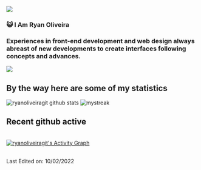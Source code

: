 <div align="left">

[![][logo-url]][repo-url]  

</div>

### :smiley_cat: I Am Ryan Oliveira
### Experiences in front-end development and web design always abreast of new developments to create interfaces following concepts and advances.

<a href="https://www.youtube.com/watch?v=dQw4w9WgXcQ"><img src="https://user-images.githubusercontent.com/73097560/115834477-dbab4500-a447-11eb-908a-139a6edaec5c.gif"></a>

## By the way here are some of my statistics 
![ryanoliveiragit github stats](https://github-readme-stats.vercel.app/api?username=ryanoliveiragit&_icons=true&theme=tokyonight)
<img src="https://github-readme-streak-stats.herokuapp.com/?user=ryanoliveiragit&theme=tokyonight" alt="mystreak"/>

  ## Recent github active
  <br/>
   <a href="https://github.com/ryanoliveiragit"><img alt="ryanoliveiragit's Activity Graph" src="https://activity-graph.herokuapp.com/graph?username=ryanoliveiragit&custom_title=ryanoliveiragut's%20Contribution%20Graph&theme=react-dark" /></a>
  <br/>


<br/>

Last Edited on: 10/02/2022

[logo-url]: https://media.discordapp.net/attachments/1017140236528140318/1017989033747550218/ryanvs2.png?width=274&height=73
[repo-url]: https://github.com/saadeghi/daisyui
[banner-url]: https://raw.githubusercontent.com/saadeghi/files/main/daisyui/card-3.png
